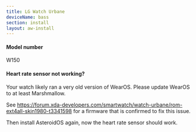 ```yaml
---
title: LG Watch Urbane
deviceName: bass
section: install
layout: aw-install
---
```

<div class="callout callout-info">
    <h4>Model number</h4>
    <p>W150</p>
</div>

<div class="callout callout-info">
    <h4>Heart rate sensor not working?</h4>
    <p>Your watch likely ran a very old version of WearOS. Please update WearOS to at least Marshmallow.</p>
    <p>See <a href="https://forum.xda-developers.com/smartwatch/watch-urbane/rom-ext4all-skin1980-t3341598">https://forum.xda-developers.com/smartwatch/watch-urbane/rom-ext4all-skin1980-t3341598</a> for a firmware that is confirmed to fix this issue.</p>
    <p>Then install AsteroidOS again, now the heart rate sensor should work.</p>
</div>
